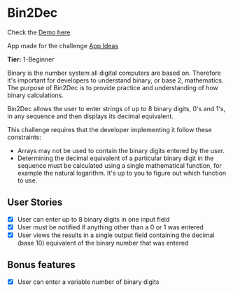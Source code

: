 # Bin2Dec

Check the [Demo here](https://bin2dec-paulotx.netlify.app/)

App made for the challenge [App Ideas](https://github.com/florinpop17/app-ideas)

**Tier:** 1-Beginner

Binary is the number system all digital computers are based on. Therefore it's important for developers to understand binary, or base 2, mathematics. The purpose of Bin2Dec is to provide practice and understanding of how binary calculations.

Bin2Dec allows the user to enter strings of up to 8 binary digits, 0's and 1's, in any sequence and then displays its decimal equivalent.

This challenge requires that the developer implementing it follow these constraints:

* Arrays may not be used to contain the binary digits entered by the user.
* Determining the decimal equivalent of a particular binary digit in the sequence must be calculated using a single mathematical function, for example the natural logarithm. It's up to you to figure out which function to use.

## User Stories
- [x] User can enter up to 8 binary digits in one input field
- [x] User must be notified if anything other than a 0 or 1 was entered
- [x] User views the results in a single output field containing the decimal (base 10) equivalent of the binary number that was entered

## Bonus features
- [x] User can enter a variable number of binary digits

